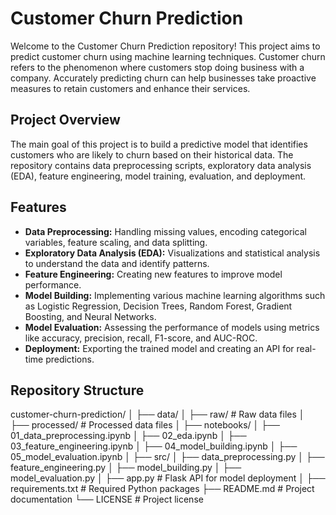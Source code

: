 # Customer Churn Prediction

Welcome to the Customer Churn Prediction repository! This project aims to predict customer churn using machine learning techniques. Customer churn refers to the phenomenon where customers stop doing business with a company. Accurately predicting churn can help businesses take proactive measures to retain customers and enhance their services.

## Project Overview

The main goal of this project is to build a predictive model that identifies customers who are likely to churn based on their historical data. The repository contains data preprocessing scripts, exploratory data analysis (EDA), feature engineering, model training, evaluation, and deployment.

## Features

- **Data Preprocessing:** Handling missing values, encoding categorical variables, feature scaling, and data splitting.
- **Exploratory Data Analysis (EDA):** Visualizations and statistical analysis to understand the data and identify patterns.
- **Feature Engineering:** Creating new features to improve model performance.
- **Model Building:** Implementing various machine learning algorithms such as Logistic Regression, Decision Trees, Random Forest, Gradient Boosting, and Neural Networks.
- **Model Evaluation:** Assessing the performance of models using metrics like accuracy, precision, recall, F1-score, and AUC-ROC.
- **Deployment:** Exporting the trained model and creating an API for real-time predictions.

## Repository Structure

customer-churn-prediction/
│
├── data/
│ ├── raw/ # Raw data files
│ ├── processed/ # Processed data files
│
├── notebooks/
│ ├── 01_data_preprocessing.ipynb
│ ├── 02_eda.ipynb
│ ├── 03_feature_engineering.ipynb
│ ├── 04_model_building.ipynb
│ ├── 05_model_evaluation.ipynb
│
├── src/
│ ├── data_preprocessing.py
│ ├── feature_engineering.py
│ ├── model_building.py
│ ├── model_evaluation.py
│ ├── app.py # Flask API for model deployment
│
├── requirements.txt # Required Python packages
├── README.md # Project documentation
└── LICENSE # Project license
